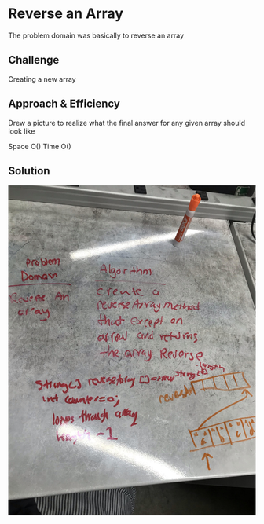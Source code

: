 # Reverse an Array
<!-- Short summary or background information -->
The problem domain was basically to reverse an array
## Challenge
<!-- Description of the challenge -->
Creating a new array

## Approach & Efficiency
<!-- What approach did you take? Why? What is the Big O space/time for this approach? -->
Drew a picture to realize what the final answer for any given array should look like

Space O()
Time O()

## Solution
<!-- Embedded whiteboard image -->
![reverse_array](../assets/img/reverse_array.jpg)






